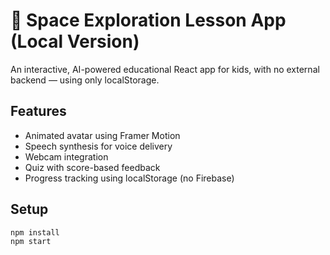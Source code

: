 # 🚀 Space Exploration Lesson App (Local Version)

An interactive, AI-powered educational React app for kids, with no external backend — using only localStorage.

## Features
- Animated avatar using Framer Motion
- Speech synthesis for voice delivery
- Webcam integration
- Quiz with score-based feedback
- Progress tracking using localStorage (no Firebase)

## Setup

```bash
npm install
npm start
```
